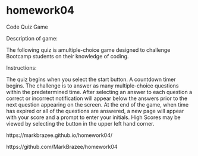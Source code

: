 # homework04

Code Quiz Game 

Description of game:

The following quiz is amultiple-choice game designed to challenge Bootcamp students on their knowledge of coding.

Instructions:

The quiz begins when you select the start button. A countdown timer begins. The challenge is to answer as many multiple-choice questions within the predetermined time. After selecting an answer to each question a correct or incorrect notification will appear below the answers prior to the next question appearing on the screen. At the end of the game, when time has expired or all of the questions are answered, a new page will appear with your score and a prompt to enter your initials. High Scores may be viewed by selecting the button in the upper left hand corner.

<p>https://markbrazee.github.io/homework04/<p>
<p>https://github.com/MarkBrazee/homework04<p>